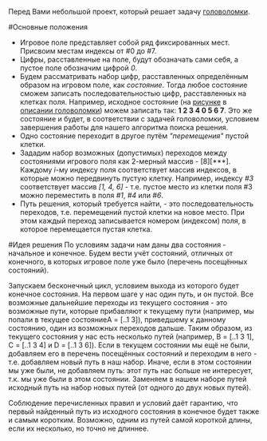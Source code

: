Перед Вами небольшой проект, который решает задачу [головоломки](readme.md).

#Основные положения
- Игровое поле представляет собой ряд фиксированных мест. Присвоим местам индексы от #0 до #7.   
- Цифры, расставленные на поле, будут обозначать сами себя, а пустое поле обозначим цифрой *0*. 
- Будем рассматривать набор цифр, расставленных определённым образом на игровом поле, как *состояние*.
Тогда любое состояние сможем записать последовательностью цифр, расставленных на клетках поля. Например,
исходное состояние (на [рисунке](playingField.png) в [описании головоломки](readme.md)) можем записать так:
**1 2 3 4 0 5 6 7**. Это же состояние и будет, в соответствии с задачей головоломки, условием завершения работы
для нашего алгоритма поиска решения.
- Одно состояние переходит в другое путём *"перемещения"* пустой клетки.
- Зададим набор возможных (допустимых) переходов между состояниями игрового поля как 2-мерный массив - [8][***].
Каждому *i*-му индексу поля соответствует массив индексов, в которые можно передвинуть пустую клетку. Например,
индексу *#3* соответствует массив *[1, 4, 6]* - т.е. пустое место из клетки поля #3 можно переместить в поля
*#1*, *#4* или *#6*.
- Путь решения, который требуется найти, - это последовательность переходов, т.е. перемещений пустой клетки на
новое место. При этом каждый переход записывается номером (индексом) поля, в которое перемещается пустая клетка.

#Идея решения
По условиям задачи нам даны два состояния - начальное и конечное. Будем вести учёт состояний, отличных от конечного,
в которых игровое поле уже было (перечень посещённых состояний).

Запускаем бесконечный цикл, условием выхода из
которого будет конечное состояния. На первом шаге у нас один путь, и он пустой.
Все возможные дальнейшие переходы из текущего состояния - это возможные пути, которые прибавляют к текущему пути
(например, мы попали в текущее состояниеA = [..1 3]), приведшему к данному состоянию, один из возможных переходов дальше.
Таким образом, из текущего состояния у нас есть несколько путей (например, B = [..1 3 1], C = [..1 3 4] и D = [..1 3 6]).
Если в текущем состоянии мы ещё не были, добавляем его в перечень посещённых состояний и переходим в него - т.е. добавляем
новый путь в наш набор. Иначе, если в этом состоянии мы уже были, не добавляем путь: этот путь нас больше
не интересует, т.к. мы уже были в этом состоянии. Заменяем в нашем наборе путей исходный путь на набор новых путей
(от одного до двух новых путей).

Соблюдение перечисленных правил и условий даёт гарантию, что первый найденный путь из исходного состояния в конечное
будет также и самым коротким. Возможно, одним из путей самой короткой длины, если их несколько, но точно не длиннее.

